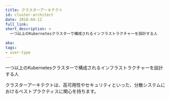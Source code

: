 ```yaml
---
title: クラスターアーキテクト
id: cluster-architect
date: 2018-04-12
full_link: 
short_description: >
  一つ以上のKubernetesクラスターで構成されるインフラストラクチャーを設計する人

aka: 
tags:
- user-type
---
```

 一つ以上のKubernetesクラスターで構成されるインフラストラクチャーを設計する人

<!--more--> 

クラスターアーキテクトは、高可用性やセキュリティといった、分散システムにおけるベストプラクティスに関心を持ちます。
